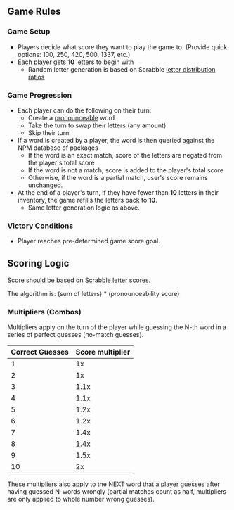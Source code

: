 ## Game Rules

### Game Setup

- Players decide what score they want to play the game to. (Provide quick options: 100, 250, 420, 500, 1337, etc.)
- Each player gets **10** letters to begin with
    - Random letter generation is based on Scrabble [letter distribution ratios](https://en.wikipedia.org/wiki/Scrabble_letter_distributions)


### Game Progression

- Each player can do the following on their turn:
    - Create a [pronounceable](https://github.com/lukem512/pronounceable) word
    - Take the turn to swap their letters (any amount)
    - Skip their turn
- If a word is created by a player, the word is then queried against the NPM database of packages
    - If the word is an exact match, score of the letters are negated from the player's total score
    - If the word is not a match, score is added to the player's total score
    - Otherwise, if the word is a partial match, user's score remains unchanged.
- At the end of a player's turn, if they have fewer than **10** letters in their inventory, the game refills the letters back to **10**.
    - Same letter generation logic as above.
    
### Victory Conditions

- Player reaches pre-determined game score goal.

## Scoring Logic

Score should be based on Scrabble [letter scores](https://en.wikipedia.org/wiki/Scrabble_letter_distributions).

The algorithm is: (sum of letters) * (pronounceability score)

### Multipliers (Combos)

Multipliers apply on the turn of the player while guessing the N-th word in a series of perfect guesses (no-match guesses).

| Correct Guesses | Score multiplier |
|---|---|
| 1 | 1x |
| 2 | 1x |
| 3 | 1.1x |
| 4 | 1.1x |
| 5 | 1.2x |
| 6 | 1.2x |
| 7 | 1.4x |
| 8 | 1.4x |
| 9 | 1.5x |
| 10 | 2x |
   
   
These multipliers also apply to the NEXT word that a player guesses after having guessed N-words wrongly (partial matches count as half, multipliers are only applied to whole number wrong guesses).


